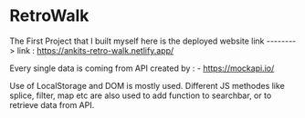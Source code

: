 # RetroWalk
The First Project that I built myself
here is the deployed website link -------->
link : https://ankits-retro-walk.netlify.app/

Every single data is coming from API created by : - https://mockapi.io/

Use of LocalStorage and DOM is mostly used. Different JS methodes like splice, filter, map etc are also used to add function to searchbar, or to retrieve data from 
API.
